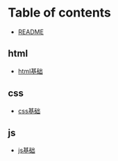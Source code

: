 # Table of contents

* [README](README.md)

## html

* [html基础](html/html.md)

## css <a id="css-2"></a>

* [css基础](css-2/css-ji-chu.md)

## js <a id="js-1"></a>

* [js基础](js-1/js-ji-chu.md)

